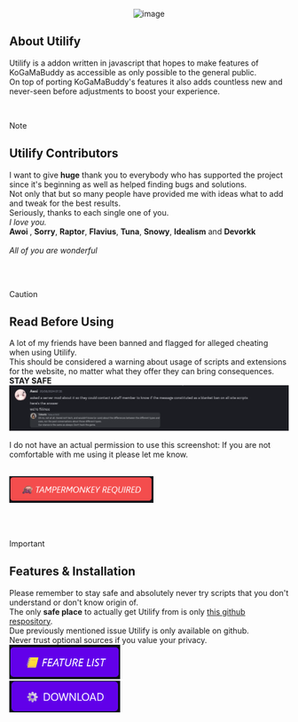 <div align="center">
  
![image](https://github.com/user-attachments/assets/752b1289-9d6c-4bad-9cb2-499b4b6153bd)
</div>

<h2>About Utilify</h2>
<p>
Utilify is a addon written in javascript that hopes to make features of KoGaMaBuddy as accessible as only possible to the general public.<br>
On top of porting KoGaMaBuddy's features it also adds countless new and never-seen before adjustments to boost your experience.
</p>


<br>

> [!NOTE]
> <h2>Utilify Contributors</h2>
> <p>
> I want to give <b>huge</b> thank you to everybody who has supported the project since it's beginning as well as helped finding bugs and solutions.<br>
> Not only that but so many people have provided me with ideas what to add and tweak for the best results.<br>
> </b>Seriously, thanks to each single one of you.<br> 
> <i>I love you.</i><br>
> <b> Awoi </b>, <b>Sorry</b>, <b>Raptor</b>, <b>Flavius</b>, <b>Tuna</b>, <b>Snowy</b>, <b>Idealism</b> and <b>Devorkk</b><br><br>
> <i> All of you are wonderful</i>
  
</p>

<br><br>
> [!CAUTION]
> <h2>Read Before Using</h2>
> <p>
>  A lot of my friends have been banned and flagged for alleged cheating when using Utilify.<br>
> This should be considered a warning about usage of scripts and extensions for the website, no matter what they offer they can bring consequences.
> <b>STAY SAFE</b><br>
> <img src="Modules/img/shouldbefine.png"> <br>
> </p>
>  I do not have an actual permission to use this screenshot: If you are not comfortable with me using it please let me know. <br>
> <br>
>
> [<img src="Modules/img/tmonk.png" width="260"/>](https://www.tampermonkey.net/) <br>

<br><br>

> [!IMPORTANT]  
> <h2> Features & Installation</h2>
> 
> Please remember to stay safe and absolutely never try scripts that you don't understand or don't know origin of.<br>
> The only <b>safe place</b> to actually get Utilify from is only <a href="https://github.com/unreallain/Utilify/">this github respository</a>.<br>
> Due previously mentioned issue Utilify is only available on github.<br>
> Never trust optional sources if you value your privacy.<br>
> [<img src="Modules/img/features.png" width="200"/>](https://github.com/unreallain/Utilify/blob/main/Modules/features.json) <br>
> [<img src="Modules/img/download.png" width="200"/>](https://github.com/unreallain/Utilify/raw/main/Script/Utilify.user.js) 
